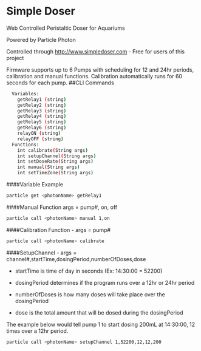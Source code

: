 # Simple Doser
Web Controlled Peristaltic Doser for Aquariums

Powered by Particle Photon

Controlled through http://www.simpledoser.com - Free for users of this project

Firmware supports up to 6 Pumps with scheduling for 12 and 24hr periods, calibration and manual functions.
Calibration automatically runs for 60 seconds for each pump.
##CLI Commands
```bash
  Variables:
    getRelay1 (string)
    getRelay2 (string)
    getRelay3 (string)
    getRelay4 (string)
    getRelay5 (string)
    getRelay6 (string)
    relayON (string)
    relayOFF (string)
  Functions:
    int calibrate(String args) 
    int setupChannel(String args) 
    int setDoseRate(String args) 
    int manual(String args) 
    int setTimeZone(String args)
```
####Variable Example
```bash
particle get <photonName> getRelay1
```
####Manual Function
   args = pump#, on, off
```bash
particle call <photonName> manual 1,on
```
####Calibration Function - args = pump#
```bash
particle call <photonName> calibrate 
```
####SetupChannel - args = channel#,startTime,dosingPeriod,numberOfDoses,dose

  * startTime is time of day in seconds (Ex: 14:30:00 = 52200)
  
  * dosingPeriod determines if the program runs over a 12hr or 24hr period
  
  * numberOfDoses is how many doses will take place over the dosingPeriod
  
  * dose is the total amount that will be dosed during the dosingPeriod
  
The example below would tell pump 1 to start dosing 200mL at 14:30:00, 12 times over a 12hr period.
```bash
particle call <photonName> setupChannel 1,52200,12,12,200
```

